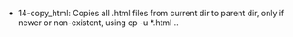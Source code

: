 - 14-copy_html: Copies all .html files from current dir to parent dir, only if newer or non-existent, using cp -u *.html ..
